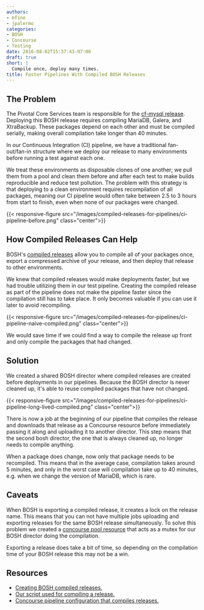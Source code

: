 ```yaml
---
authors:
- mfine
- jpalermo
categories:
- BOSH
- Concourse
- Testing
date: 2016-08-02T15:37:43-07:00
draft: true
short: |
  Compile once, deploy many times.
title: Faster Pipelines With Compiled BOSH Releases
---
```


## The Problem

The Pivotal Core Services team is responsible for the [cf-mysql release](https://github.com/cloudfoundry/cf-mysql-release). Deploying this BOSH release requires compiling MariaDB, Galera, and XtraBackup. These packages depend on each other and must be compiled serially, making overall compilation take longer than 40 minutes.

In our Continuous Integration (CI) pipeline, we have a traditional fan-out/fan-in structure where we deploy our release to many environments before running a test against each one.

We treat these environments as disposable clones of one another; we pull them from a pool and clean them before and after each test to make builds reproducible and reduce test pollution.
The problem with this strategy is that deploying to a clean environment requires recompilation of all packages, meaning our CI pipeline would often take between 2.5 to 3 hours from start to finish, even when none of our packages were changed.

{{< responsive-figure src="/images/compiled-releases-for-pipelines/ci-pipeline-before.png" class="center">}}

## How Compiled Releases Can Help

BOSH's [compiled releases](https://bosh.io/docs/compiled-releases.html) allow you to compile all of your packages once,
export a compressed archive of your release, and then deploy that release to other environments.


We knew that compiled releases would make deployments faster, but we had trouble utilizing them in our test pipeline.
Creating the compiled release as part of the pipeline does not make the pipeline faster since the compilation still has to take place. It only becomes valuable if you can use it later to avoid recompiling.

{{< responsive-figure src="/images/compiled-releases-for-pipelines/ci-pipeline-naive-compiled.png" class="center">}}

We would save time if we could find a way to compile the release up front and only compile the packages that had changed.

## Solution

We created a shared BOSH director where compiled releases are created before deployments in our pipelines.
Because the BOSH director is never cleaned up, it's able to reuse compiled packages that have not changed.

{{< responsive-figure src="/images/compiled-releases-for-pipelines/ci-pipeline-long-lived-compiled.png" class="center">}}

There is now a job at the beginning of our pipeline that compiles the release and downloads that release as a Concourse resource
before immediately passing it along and uploading it to another director. This step means that the second bosh director,
the one that is always cleaned up, no longer needs to compile anything.

When a package does change, now only that package needs to be recompiled. This means that in the average case,
compilation takes around 5 minutes, and only in the worst case will compilation take up to 40 minutes, e.g. when we change the version of MariaDB, which is rare.

## Caveats

When BOSH is exporting a compiled release, it creates a lock on the release name.
This means that you can not have multiple jobs uploading and exporting releases for the same BOSH release simultaneously.
To solve this problem we created a [concourse pool resource](https://github.com/concourse/pool-resource) that acts as a mutex for our BOSH director doing the compilation.

Exporting a release does take a bit of time, so depending on the compilation time of your BOSH release this may not be a win.

## Resources

- [Creating BOSH compiled releases.](https://bosh.io/docs/compiled-releases.html)
- [Our script used for compiling a release.](https://github.com/cloudfoundry-incubator/cf-mysql-ci/blob/a12f8a25bd84413e4651350ea97491cf5fc84a1a/scripts/compile_release)
- [Concourse pipeline configuration that compiles releases.](https://github.com/cloudfoundry-incubator/cf-mysql-ci/blob/dbc2ba48390c0250c8ce201974230f1ba5aa82ae/ci/pipelines/cf-mysql-acceptance.yml#L154)
